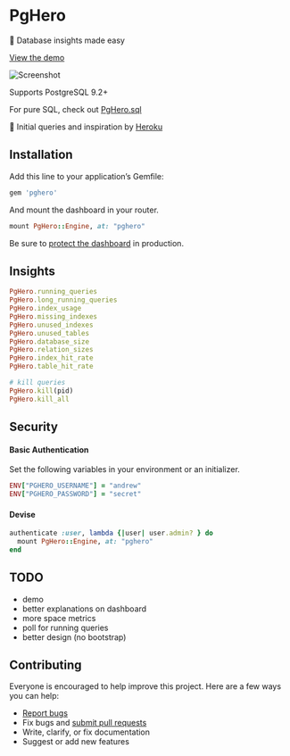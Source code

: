 # PgHero

:tada: Database insights made easy

[View the demo](https://pghero.herokuapp.com/)

![Screenshot](https://pghero.herokuapp.com/assets/screenshot-691982ac8e93cdaf6d386e318e971dd5.png)

Supports PostgreSQL 9.2+

For pure SQL, check out [PgHero.sql](https://github.com/ankane/pghero.sql)

:clap: Initial queries and inspiration by [Heroku](https://blog.heroku.com/archives/2013/5/10/more_insight_into_your_database_with_pgextras)

## Installation

Add this line to your application’s Gemfile:

```ruby
gem 'pghero'
```

And mount the dashboard in your router.

```ruby
mount PgHero::Engine, at: "pghero"
```

Be sure to [protect the dashboard](#security) in production.

## Insights

```ruby
PgHero.running_queries
PgHero.long_running_queries
PgHero.index_usage
PgHero.missing_indexes
PgHero.unused_indexes
PgHero.unused_tables
PgHero.database_size
PgHero.relation_sizes
PgHero.index_hit_rate
PgHero.table_hit_rate

# kill queries
PgHero.kill(pid)
PgHero.kill_all
```

## Security

#### Basic Authentication

Set the following variables in your environment or an initializer.

```ruby
ENV["PGHERO_USERNAME"] = "andrew"
ENV["PGHERO_PASSWORD"] = "secret"
```

#### Devise

```ruby
authenticate :user, lambda {|user| user.admin? } do
  mount PgHero::Engine, at: "pghero"
end
```

## TODO

- demo
- better explanations on dashboard
- more space metrics
- poll for running queries
- better design (no bootstrap)

## Contributing

Everyone is encouraged to help improve this project. Here are a few ways you can help:

- [Report bugs](https://github.com/ankane/pghero/issues)
- Fix bugs and [submit pull requests](https://github.com/ankane/pghero/pulls)
- Write, clarify, or fix documentation
- Suggest or add new features
